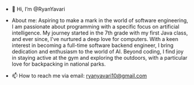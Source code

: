 - 👋 Hi, I’m @RyanYavari
  
- About me: Aspiring to make a mark in the world of software engineering, I am passionate about programming with a specific focus on artificial intelligence. My journey started in the 7th grade with my first Java class, and ever since, I've nurtured a deep love for computers. With a keen interest in becoming a full-time software backend engineer, I bring dedication and enthusiasm to the world of AI. Beyond coding, I find joy in staying active at the gym and exploring the outdoors, with a particular love for backpacking in national parks.
  
- 📫 How to reach me via email: ryanyavari10@gmail.com

<!---
RyanYavari/RyanYavari is a ✨ special ✨ repository because its `README.md` (this file) appears on your GitHub profile.
You can click the Preview link to take a look at your changes.
--->
